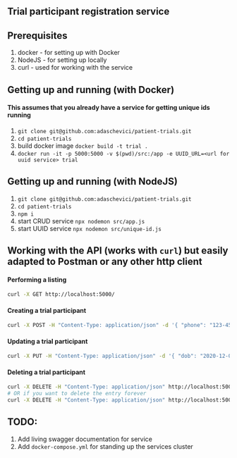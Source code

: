 ## Trial participant registration service

## Prerequisites

1. docker - for setting up with Docker
2. NodeJS - for setting up locally
3. curl - used for working with the service

## Getting up and running (with Docker)

#### This assumes that you already have a service for getting unique ids running
1. `git clone git@github.com:adaschevici/patient-trials.git`
2. `cd patient-trials`
3. build docker image `docker build -t trial .`
4. `docker run -it -p 5000:5000 -v $(pwd)/src:/app -e UUID_URL=<url for uuid service> trial`

## Getting up and running (with NodeJS)
1. `git clone git@github.com:adaschevici/patient-trials.git`
2. `cd patient-trials`
3. `npm i`
4. start CRUD service `npx nodemon src/app.js`
5. start UUID service `npx nodemon src/unique-id.js`


## Working with the API (works with `curl`) but easily adapted to Postman or any other http client

#### Performing a listing
```bash
curl -X GET http://localhost:5000/
```

#### Creating a trial participant
```bash
curl -X POST -H "Content-Type: application/json" -d '{ "phone": "123-456-789", "name": "Ally", "dob": "2020-02-12", "address": "Provost St" }' http://localhost:5000/
```

#### Updating a trial participant
```bash
curl -X PUT -H "Content-Type: application/json" -d '{ "dob": "2020-12-02" }' http://localhost:5000/<some id that exists>
```

#### Deleting a trial participant
```bash
curl -X DELETE -H "Content-Type: application/json" http://localhost:5000/<some id that exists>/soft
# OR if you want to delete the entry forever
curl -X DELETE -H "Content-Type: application/json" http://localhost:5000/<some id that exists>/hard
```

## TODO:

1. Add living swagger documentation for service
2. Add `docker-compose.yml` for standing up the services cluster

